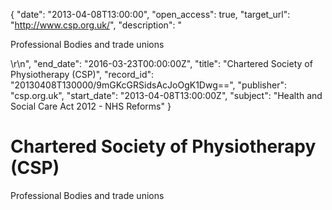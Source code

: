 {
  "date": "2013-04-08T13:00:00", 
  "open_access": true, 
  "target_url": "http://www.csp.org.uk/", 
  "description": "<p>Professional Bodies and trade unions</p>\r\n", 
  "end_date": "2016-03-23T00:00:00Z", 
  "title": "Chartered Society of Physiotherapy (CSP)", 
  "record_id": "20130408T130000/9mGKcGRSidsAcJoOgK1Dwg==", 
  "publisher": "csp.org.uk", 
  "start_date": "2013-04-08T13:00:00Z", 
  "subject": "Health and Social Care Act 2012 - NHS Reforms"
}

# Chartered Society of Physiotherapy (CSP)

<p>Professional Bodies and trade unions</p>
